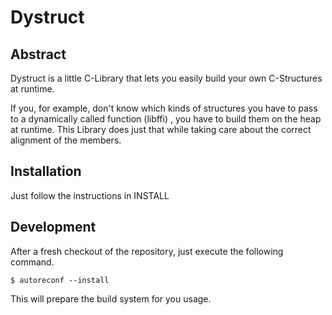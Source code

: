 Dystruct
========

Abstract
--------
Dystruct is a little C-Library that lets you easily build your own
C-Structures at runtime.

If you, for example, don't know which kinds of structures you have to pass to a
dynamically called function (libffi) , you have to build them on the heap at runtime. This
Library does just that while taking care about the correct alignment of the 
members. 

Installation
-----------
Just follow the instructions in INSTALL

Development
-----------
After a fresh checkout of the repository, just execute the following command.

    $ autoreconf --install

This will prepare the build system for you usage.
